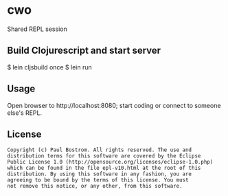# cwo

Shared REPL session

## Build Clojurescript and start server

  $ lein cljsbuild once
  $ lein run

## Usage

Open browser to http://localhost:8080; start coding or connect to someone else's REPL.

## License

    Copyright (c) Paul Bostrom. All rights reserved. The use and
    distribution terms for this software are covered by the Eclipse
    Public License 1.0 (http://opensource.org/licenses/eclipse-1.0.php)
    which can be found in the file epl-v10.html at the root of this
    distribution. By using this software in any fashion, you are
    agreeing to be bound by the terms of this license. You must
    not remove this notice, or any other, from this software.
